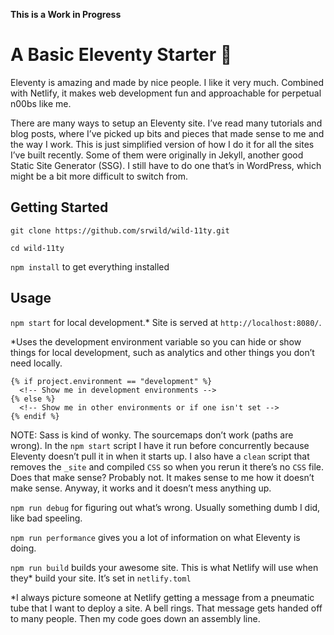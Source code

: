 **This is a Work in Progress**

# A Basic Eleventy Starter 🎈

Eleventy is amazing and made by nice people. I like it very much. Combined with Netlify, it makes web development fun and approachable for perpetual n00bs like me.

There are many ways to setup an Eleventy site. I’ve read many tutorials and blog posts, where I’ve picked up bits and pieces that made sense to me and the way I work. This is just simplified version of how I do it for all the sites I’ve built recently. Some of them were originally in Jekyll, another good Static Site Generator (SSG). I still have to do one that’s in WordPress, which might be a bit more difficult to switch from.

## Getting Started

`git clone https://github.com/srwild/wild-11ty.git`

`cd wild-11ty`

`npm install` to get everything installed

## Usage

`npm start` for local development.* Site is served at `http://localhost:8080/`.

*Uses the development environment variable so you can hide or show things for local development, such as analytics and other things you don’t need locally. 

```
{% if project.environment == "development" %}
  <!-- Show me in development environments -->
{% else %}
  <!-- Show me in other environments or if one isn't set -->
{% endif %}
```

NOTE: Sass is kind of wonky. The sourcemaps don’t work (paths are wrong). In the `npm start` script I have it run before concurrently because Eleventy doesn’t pull it in when it starts up. I also have a `clean` script that removes the `_site` and compiled `CSS` so when you rerun it there’s no `CSS` file. Does that make sense? Probably not. It makes sense to me how it doesn’t make sense. Anyway, it works and it doesn’t mess anything up.

`npm run debug` for figuring out what’s wrong. Usually something dumb I did, like bad speeling.

`npm run performance` gives you a lot of information on what Eleventy is doing.

`npm run build` builds your awesome site. This is what Netlify will use when they* build your site. It’s set in `netlify.toml`

*I always picture someone at Netlify getting a message from a pneumatic tube that I want to deploy a site. A bell rings. That message gets handed off to many people. Then my code goes down an assembly line.
